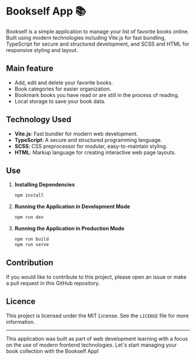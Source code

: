 # Bookself App 📚

Bookself is a simple application to manage your list of favorite books online. Built using modern technologies including Vite.js for fast bundling, TypeScript for secure and structured development, and SCSS and HTML for responsive styling and layout.

## Main feature

- Add, edit and delete your favorite books.
- Book categories for easier organization.
- Bookmark books you have read or are still in the process of reading.
- Local storage to save your book data.

## Technology Used

- **Vite.js**: Fast bundler for modern web development.
- **TypeScript**: A secure and structured programming language.
- **SCSS**: CSS preprocessor for modular, easy-to-maintain styling.
- **HTML**: Markup language for creating interactive web page layouts.

## Use

1. **Installing Dependencies**
    ```bash
    npm install
    ```

2. **Running the Application in Development Mode**
    ```bash
    npm run dev
    ```

3. **Running the Application in Production Mode**
    ```bash
    npm run build
    npm run serve
    ```

## Contribution

If you would like to contribute to this project, please open an issue or make a pull request in this GitHub repository.

## Licence

This project is licensed under the MIT License. See the `LICENSE` file for more information.

---

This application was built as part of web development learning with a focus on the use of modern frontend technologies. Let's start managing your book collection with the Bookself App!
